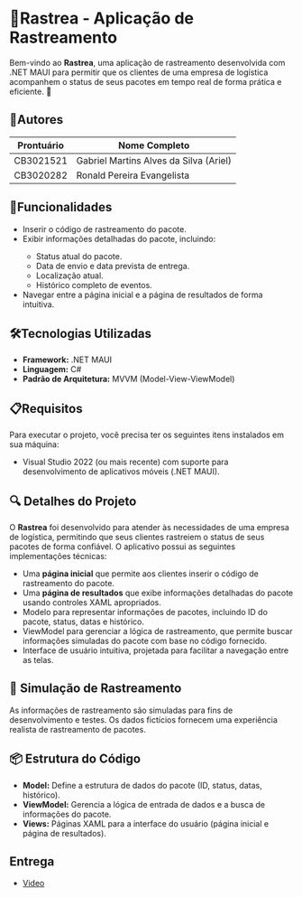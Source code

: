 ﻿<!DOCTYPE html>
<html lang="pt-BR">
<head>
  <meta charset="UTF-8">
</head>
<body>
  <h1>📝Rastrea - Aplicação de Rastreamento</h1>
  <p>Bem-vindo ao <strong>Rastrea</strong>, uma aplicação de rastreamento desenvolvida com .NET MAUI para permitir que os clientes de uma empresa de logística acompanhem o status de seus pacotes em tempo real de forma prática e eficiente. 🚚</p>

  <h2>👥Autores</h2>
  <table>
    <thead>
      <tr>
        <th>Prontuário</th>
        <th>Nome Completo</th>
      </tr>
    </thead>
    <tbody>
      <tr>
        <td>CB3021521</td>
        <td>Gabriel Martins Alves da Silva (Ariel)</td>
      </tr>
      <tr>
        <td>CB3020282</td>
        <td>Ronald Pereira Evangelista</td>
      </tr>
    </tbody>
  </table>

  <h2>📜Funcionalidades</h2>
  <ul>
    <li>Inserir o código de rastreamento do pacote.</li>
    <li>Exibir informações detalhadas do pacote, incluindo:</li>
    <ul>
      <li>Status atual do pacote.</li>
      <li>Data de envio e data prevista de entrega.</li>
      <li>Localização atual.</li>
      <li>Histórico completo de eventos.</li>
    </ul>
    <li>Navegar entre a página inicial e a página de resultados de forma intuitiva.</li>
  </ul>

  <h2>🛠️Tecnologias Utilizadas</h2>
  <ul>
    <li><strong>Framework:</strong> .NET MAUI</li>
    <li><strong>Linguagem:</strong> C#</li>
    <li><strong>Padrão de Arquitetura:</strong> MVVM (Model-View-ViewModel)</li>
  </ul>

  <h2>📋Requisitos</h2>
  <p>Para executar o projeto, você precisa ter os seguintes itens instalados em sua máquina:</p>
  <ul>
    <li>Visual Studio 2022 (ou mais recente) com suporte para desenvolvimento de aplicativos móveis (.NET MAUI).</li>
  </ul>

  <h2>🔍 Detalhes do Projeto</h2>
  <p>O <strong>Rastrea</strong> foi desenvolvido para atender às necessidades de uma empresa de logística, permitindo que seus clientes rastreiem o status de seus pacotes de forma confiável. O aplicativo possui as seguintes implementações técnicas:</p>
  <ul>
    <li>Uma <strong>página inicial</strong> que permite aos clientes inserir o código de rastreamento do pacote.</li>
    <li>Uma <strong>página de resultados</strong> que exibe informações detalhadas do pacote usando controles XAML apropriados.</li>
    <li>Modelo para representar informações de pacotes, incluindo ID do pacote, status, datas e histórico.</li>
    <li>ViewModel para gerenciar a lógica de rastreamento, que permite buscar informações simuladas do pacote com base no código fornecido.</li>
    <li>Interface de usuário intuitiva, projetada para facilitar a navegação entre as telas.</li>
  </ul>

  <h2>🚀 Simulação de Rastreamento</h2>
  <p>As informações de rastreamento são simuladas para fins de desenvolvimento e testes. Os dados fictícios fornecem uma experiência realista de rastreamento de pacotes.</p>

  <h2>📦 Estrutura do Código</h2>
  <ul>
    <li><strong>Model:</strong> Define a estrutura de dados do pacote (ID, status, datas, histórico).</li>
    <li><strong>ViewModel:</strong> Gerencia a lógica de entrada de dados e a busca de informações do pacote.</li>
    <li><strong>Views:</strong> Páginas XAML para a interface do usuário (página inicial e página de resultados).</li>
  </ul>

  <h2>Entrega</h2>
  <ul>
    <li><a href="">Video</a></li>
  </ul>
</body>
</html>
